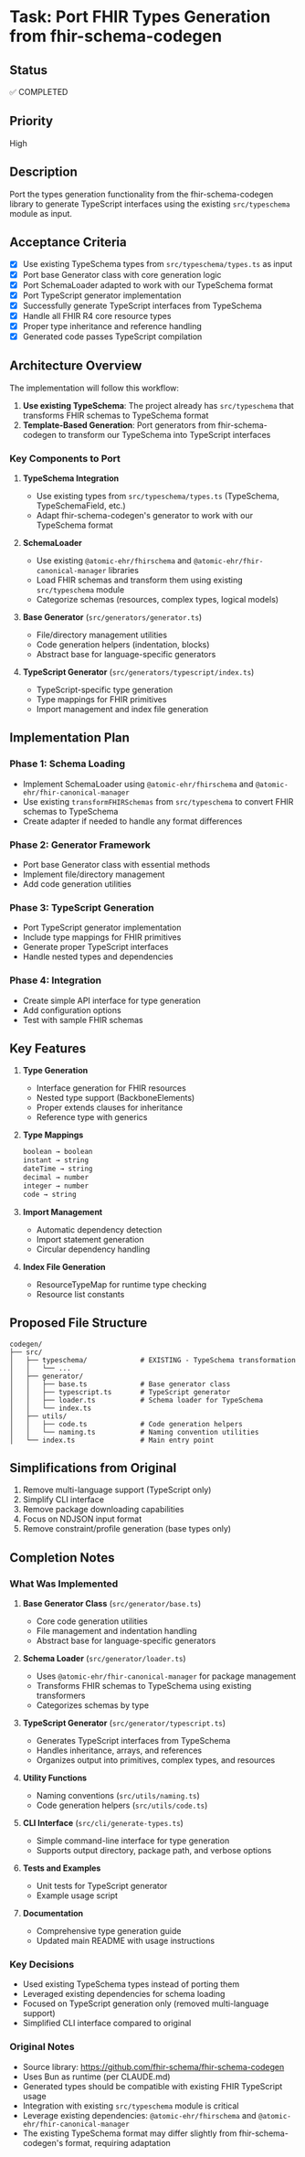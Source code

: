 # Task: Port FHIR Types Generation from fhir-schema-codegen

## Status
✅ COMPLETED

## Priority
High

## Description
Port the types generation functionality from the fhir-schema-codegen library to generate TypeScript interfaces using the existing `src/typeschema` module as input.

## Acceptance Criteria
- [x] Use existing TypeSchema types from `src/typeschema/types.ts` as input
- [x] Port base Generator class with core generation logic
- [x] Port SchemaLoader adapted to work with our TypeSchema format
- [x] Port TypeScript generator implementation
- [x] Successfully generate TypeScript interfaces from TypeSchema
- [x] Handle all FHIR R4 core resource types
- [x] Proper type inheritance and reference handling
- [x] Generated code passes TypeScript compilation

## Architecture Overview

The implementation will follow this workflow:
1. **Use existing TypeSchema**: The project already has `src/typeschema` that transforms FHIR schemas to TypeSchema format
2. **Template-Based Generation**: Port generators from fhir-schema-codegen to transform our TypeSchema into TypeScript interfaces

### Key Components to Port

1. **TypeSchema Integration**
   - Use existing types from `src/typeschema/types.ts` (TypeSchema, TypeSchemaField, etc.)
   - Adapt fhir-schema-codegen's generator to work with our TypeSchema format

2. **SchemaLoader** 
   - Use existing `@atomic-ehr/fhirschema` and `@atomic-ehr/fhir-canonical-manager` libraries
   - Load FHIR schemas and transform them using existing `src/typeschema` module
   - Categorize schemas (resources, complex types, logical models)

3. **Base Generator** (`src/generators/generator.ts`)
   - File/directory management utilities
   - Code generation helpers (indentation, blocks)
   - Abstract base for language-specific generators

4. **TypeScript Generator** (`src/generators/typescript/index.ts`)
   - TypeScript-specific type generation
   - Type mappings for FHIR primitives
   - Import management and index file generation

## Implementation Plan

### Phase 1: Schema Loading
- Implement SchemaLoader using `@atomic-ehr/fhirschema` and `@atomic-ehr/fhir-canonical-manager`
- Use existing `transformFHIRSchemas` from `src/typeschema` to convert FHIR schemas to TypeSchema
- Create adapter if needed to handle any format differences

### Phase 2: Generator Framework
- Port base Generator class with essential methods
- Implement file/directory management
- Add code generation utilities

### Phase 3: TypeScript Generation
- Port TypeScript generator implementation
- Include type mappings for FHIR primitives
- Generate proper TypeScript interfaces
- Handle nested types and dependencies

### Phase 4: Integration
- Create simple API interface for type generation
- Add configuration options
- Test with sample FHIR schemas

## Key Features

1. **Type Generation**
   - Interface generation for FHIR resources
   - Nested type support (BackboneElements)
   - Proper extends clauses for inheritance
   - Reference type with generics

2. **Type Mappings**
   ```typescript
   boolean → boolean
   instant → string
   dateTime → string
   decimal → number
   integer → number
   code → string
   ```

3. **Import Management**
   - Automatic dependency detection
   - Import statement generation
   - Circular dependency handling

4. **Index File Generation**
   - ResourceTypeMap for runtime type checking
   - Resource list constants

## Proposed File Structure

```
codegen/
├── src/
│   ├── typeschema/             # EXISTING - TypeSchema transformation
│   │   └── ...
│   ├── generator/
│   │   ├── base.ts             # Base generator class
│   │   ├── typescript.ts       # TypeScript generator
│   │   ├── loader.ts           # Schema loader for TypeSchema
│   │   └── index.ts
│   ├── utils/
│   │   ├── code.ts             # Code generation helpers
│   │   └── naming.ts           # Naming convention utilities
│   └── index.ts                # Main entry point
```

## Simplifications from Original

1. Remove multi-language support (TypeScript only)
2. Simplify CLI interface
3. Remove package downloading capabilities
4. Focus on NDJSON input format
5. Remove constraint/profile generation (base types only)

## Completion Notes

### What Was Implemented

1. **Base Generator Class** (`src/generator/base.ts`)
   - Core code generation utilities
   - File management and indentation handling
   - Abstract base for language-specific generators

2. **Schema Loader** (`src/generator/loader.ts`)
   - Uses `@atomic-ehr/fhir-canonical-manager` for package management
   - Transforms FHIR schemas to TypeSchema using existing transformers
   - Categorizes schemas by type

3. **TypeScript Generator** (`src/generator/typescript.ts`)
   - Generates TypeScript interfaces from TypeSchema
   - Handles inheritance, arrays, and references
   - Organizes output into primitives, complex types, and resources

4. **Utility Functions**
   - Naming conventions (`src/utils/naming.ts`)
   - Code generation helpers (`src/utils/code.ts`)

5. **CLI Interface** (`src/cli/generate-types.ts`)
   - Simple command-line interface for type generation
   - Supports output directory, package path, and verbose options

6. **Tests and Examples**
   - Unit tests for TypeScript generator
   - Example usage script

7. **Documentation**
   - Comprehensive type generation guide
   - Updated main README with usage instructions

### Key Decisions

- Used existing TypeSchema types instead of porting them
- Leveraged existing dependencies for schema loading
- Focused on TypeScript generation only (removed multi-language support)
- Simplified CLI interface compared to original

### Original Notes

- Source library: https://github.com/fhir-schema/fhir-schema-codegen
- Uses Bun as runtime (per CLAUDE.md)
- Generated types should be compatible with existing FHIR TypeScript usage
- Integration with existing `src/typeschema` module is critical
- Leverage existing dependencies: `@atomic-ehr/fhirschema` and `@atomic-ehr/fhir-canonical-manager`
- The existing TypeSchema format may differ slightly from fhir-schema-codegen's format, requiring adaptation